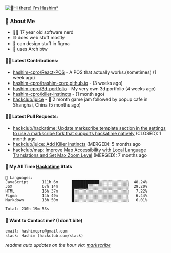 [![👋Hi there! I'm Hashim*](/assets/intro.gif "Go To hashim-ali.work")](https://hashim-ali.work)

### 📖 About Me
- 👨‍💻 17 year old software nerd
- 🌐 does web stuff mostly
- 🎨 can design stuff in figma
- 🐧 uses Arch btw

#### 👷‍♂️ Latest Contributions:
- [hashim-cpro/React-POS](https://github.com/hashim-cpro/React-POS) - A POS that actually works.(sometimes) (1 week ago)
- [hashim-cpro/hashim-cpro.github.io](https://github.com/hashim-cpro/hashim-cpro.github.io) -  (3 weeks ago)
- [hashim-cpro/3d-portfolio](https://github.com/hashim-cpro/3d-portfolio) - My very own 3d portfolio (4 weeks ago)
- [hashim-cpro/killer-instincts](https://github.com/hashim-cpro/killer-instincts) -  (1 month ago)
- [hackclub/juice](https://github.com/hackclub/juice) - 🧃 2 month game jam followed by popup cafe in Shanghai, China (5 months ago)

#### 🧑‍💻 Latest Pull Requests:
- [hackclub/hackatime: Update markscribe template section in the settings to use a markscribe fork that supports hackatime natively](https://github.com/hackclub/hackatime/pull/258) (CLOSED): 1 month ago
- [hackclub/juice: Add  Killer Instincts](https://github.com/hackclub/juice/pull/248) (MERGED): 5 months ago
- [hackclub/map: Improve Map Accessibility with Local Language Translations and Set Max Zoom Level](https://github.com/hackclub/map/pull/12) (MERGED): 7 months ago

#### 📡 My All Time [Hackatime](https://hackatime.hackclub.com) Stats
```
💾 Languages:
JavaScript      111h 6m      ████████████░░░░░░░░░░░░░  48.24%
JSX             67h 14m      ███████░░░░░░░░░░░░░░░░░░  29.20%
HTML            16h 37m      █░░░░░░░░░░░░░░░░░░░░░░░░   7.22%
Figma           14h 49m      █░░░░░░░░░░░░░░░░░░░░░░░░   6.44%
Markdown        13h 50m      █░░░░░░░░░░░░░░░░░░░░░░░░   6.01%

Total: 230h 19m 53s
```
#### 📮 Want to Contact me? (I don't bite)
```
email: hashimcpro@gmail.com
slack: Hashim (hackclub.com/slack)
```
_readme auto updates on the hour via: [markscribe](https://github.com/hashim-cpro/markscribe)_